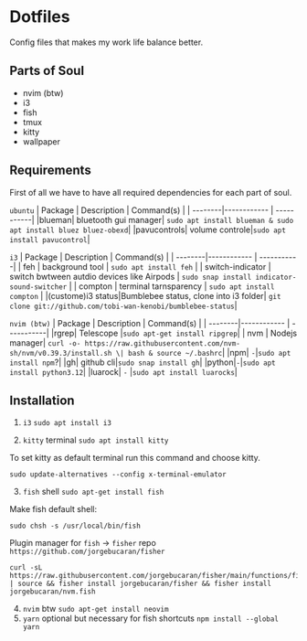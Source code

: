# Dotfiles

Config files that makes my work life balance better.

## Parts of Soul

- nvim (btw)
- i3
- fish
- tmux
- kitty
- wallpaper

## Requirements

First of all we have to have all required dependencies for each part of soul.

`ubuntu`
| Package | Description | Command(s) |
| --------|------------ | -----------|
|blueman| bluetooth gui manager| `sudo apt install blueman & sudo apt install bluez bluez-obexd`|
|pavucontrols| volume controle|`sudo apt install pavucontrol`|

`i3`
| Package | Description | Command(s) |
| --------|------------ | -----------|
| feh | background tool | `sudo apt install feh` |
| switch-indicator | switch bwtween autdio devices like Airpods | `sudo snap install indicator-sound-switcher` |
| compton | terminal tarnsparency | `sudo apt install compton` |
|(custome)i3 status|Bumblebee status, clone into i3 folder| `git clone git://github.com/tobi-wan-kenobi/bumblebee-status`|

`nvim (btw)`
| Package | Description | Command(s) |
| --------|------------ | -----------|
|rgrep| Telescope |`sudo apt-get install ripgrep`|
| nvm | Nodejs manager| `curl -o- https://raw.githubusercontent.com/nvm-sh/nvm/v0.39.3/install.sh \| bash & source ~/.bashrc`|
|npm| `-`|`sudo apt install npm`?|
|gh| github cli|`sudo snap install gh`|
|python|`-`|`sudo apt install python3.12`|
|luarock| `-` |`sudo apt install luarocks`|

## Installation

1. `i3` `sudo apt install i3`

2. `kitty` terminal
   `sudo apt install kitty`

To set kitty as default terminal run this command and choose kitty.

```
sudo update-alternatives --config x-terminal-emulator
```

3. `fish` shell
   `sudo apt-get install fish`

Make fish default shell:

```
sudo chsh -s /usr/local/bin/fish
```

Plugin manager for `fish` -> `fisher` repo `https://github.com/jorgebucaran/fisher`

```
curl -sL https://raw.githubusercontent.com/jorgebucaran/fisher/main/functions/fisher.fish | source && fisher install jorgebucaran/fisher && fisher install jorgebucaran/nvm.fish
```

4. `nvim` btw `sudo apt-get install neovim`
5. `yarn` optional but necessary for fish shortcuts `npm install --global yarn`
